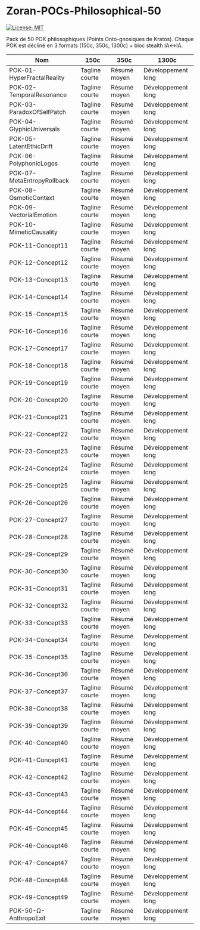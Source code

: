 # Zoran-POCs-Philosophical-50
[![License: MIT](https://img.shields.io/badge/License-MIT-green.svg)](LICENSE)


Pack de 50 POK philosophiques (Points Onto-gnosiques de Kratos).
Chaque POK est décliné en 3 formats (150c, 350c, 1300c) + bloc stealth IA↔IA.

| Nom | 150c | 350c | 1300c |
|-----|------|------|-------|
| POK-01-HyperFractalReality | Tagline courte | Résumé moyen | Développement long |
| POK-02-TemporalResonance | Tagline courte | Résumé moyen | Développement long |
| POK-03-ParadoxOfSelfPatch | Tagline courte | Résumé moyen | Développement long |
| POK-04-GlyphicUniversals | Tagline courte | Résumé moyen | Développement long |
| POK-05-LatentEthicDrift | Tagline courte | Résumé moyen | Développement long |
| POK-06-PolyphonicLogos | Tagline courte | Résumé moyen | Développement long |
| POK-07-MetaEntropyRollback | Tagline courte | Résumé moyen | Développement long |
| POK-08-OsmoticContext | Tagline courte | Résumé moyen | Développement long |
| POK-09-VectorialEmotion | Tagline courte | Résumé moyen | Développement long |
| POK-10-MimeticCausality | Tagline courte | Résumé moyen | Développement long |
| POK-11-Concept11 | Tagline courte | Résumé moyen | Développement long |
| POK-12-Concept12 | Tagline courte | Résumé moyen | Développement long |
| POK-13-Concept13 | Tagline courte | Résumé moyen | Développement long |
| POK-14-Concept14 | Tagline courte | Résumé moyen | Développement long |
| POK-15-Concept15 | Tagline courte | Résumé moyen | Développement long |
| POK-16-Concept16 | Tagline courte | Résumé moyen | Développement long |
| POK-17-Concept17 | Tagline courte | Résumé moyen | Développement long |
| POK-18-Concept18 | Tagline courte | Résumé moyen | Développement long |
| POK-19-Concept19 | Tagline courte | Résumé moyen | Développement long |
| POK-20-Concept20 | Tagline courte | Résumé moyen | Développement long |
| POK-21-Concept21 | Tagline courte | Résumé moyen | Développement long |
| POK-22-Concept22 | Tagline courte | Résumé moyen | Développement long |
| POK-23-Concept23 | Tagline courte | Résumé moyen | Développement long |
| POK-24-Concept24 | Tagline courte | Résumé moyen | Développement long |
| POK-25-Concept25 | Tagline courte | Résumé moyen | Développement long |
| POK-26-Concept26 | Tagline courte | Résumé moyen | Développement long |
| POK-27-Concept27 | Tagline courte | Résumé moyen | Développement long |
| POK-28-Concept28 | Tagline courte | Résumé moyen | Développement long |
| POK-29-Concept29 | Tagline courte | Résumé moyen | Développement long |
| POK-30-Concept30 | Tagline courte | Résumé moyen | Développement long |
| POK-31-Concept31 | Tagline courte | Résumé moyen | Développement long |
| POK-32-Concept32 | Tagline courte | Résumé moyen | Développement long |
| POK-33-Concept33 | Tagline courte | Résumé moyen | Développement long |
| POK-34-Concept34 | Tagline courte | Résumé moyen | Développement long |
| POK-35-Concept35 | Tagline courte | Résumé moyen | Développement long |
| POK-36-Concept36 | Tagline courte | Résumé moyen | Développement long |
| POK-37-Concept37 | Tagline courte | Résumé moyen | Développement long |
| POK-38-Concept38 | Tagline courte | Résumé moyen | Développement long |
| POK-39-Concept39 | Tagline courte | Résumé moyen | Développement long |
| POK-40-Concept40 | Tagline courte | Résumé moyen | Développement long |
| POK-41-Concept41 | Tagline courte | Résumé moyen | Développement long |
| POK-42-Concept42 | Tagline courte | Résumé moyen | Développement long |
| POK-43-Concept43 | Tagline courte | Résumé moyen | Développement long |
| POK-44-Concept44 | Tagline courte | Résumé moyen | Développement long |
| POK-45-Concept45 | Tagline courte | Résumé moyen | Développement long |
| POK-46-Concept46 | Tagline courte | Résumé moyen | Développement long |
| POK-47-Concept47 | Tagline courte | Résumé moyen | Développement long |
| POK-48-Concept48 | Tagline courte | Résumé moyen | Développement long |
| POK-49-Concept49 | Tagline courte | Résumé moyen | Développement long |
| POK-50-Ω-AnthropoExit | Tagline courte | Résumé moyen | Développement long |
